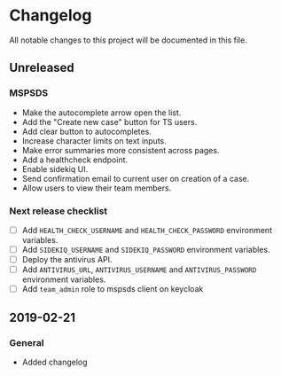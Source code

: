 # Changelog
All notable changes to this project will be documented in this file.

## Unreleased
### MSPSDS
- Make the autocomplete arrow open the list.
- Add the "Create new case" button for TS users.
- Add clear button to autocompletes.
- Increase character limits on text inputs.
- Make error summaries more consistent across pages.
- Add a healthcheck endpoint.
- Enable sidekiq UI.
- Send confirmation email to current user on creation of a case.
- Allow users to view their team members.

<!-- ### Cosmetics -->

### Next release checklist
- [ ] Add `HEALTH_CHECK_USERNAME` and `HEALTH_CHECK_PASSWORD` environment variables.
- [ ] Add `SIDEKIQ_USERNAME` and `SIDEKIQ_PASSWORD` environment variables.
- [ ] Deploy the antivirus API.
- [ ] Add `ANTIVIRUS_URL`, `ANTIVIRUS_USERNAME` and `ANTIVIRUS_PASSWORD` environment variables.
- [ ] Add `team_admin` role to mspsds client on keycloak

## 2019-02-21
### General
- Added changelog
